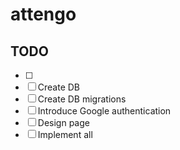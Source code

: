# attengo

## TODO

- [ ]
- [ ] Create DB
- [ ] Create DB migrations
- [ ] Introduce Google authentication
- [ ] Design page
- [ ] Implement all
